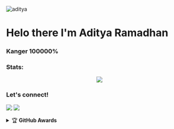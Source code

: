 ![aditya](https://telegra.ph/file/73322d6c642c5d441ed3b.jpg)


# Helo there I'm Aditya Ramadhan


### Kanger 100000%

### Stats:
<p align="center"><a href="https://github.com/aditya-vx"><img src="https://github-readme-stats.vercel.app/api?username=aditya-vx&show_icons=true&theme=radical"></a></p>

### Let's connect!
<p>
    <a href="https://t.me/adityavx" target="blank"><img src="https://img.shields.io/badge/@adityavx-30302f?style=flat&logo=telegram" /></a>
    <a href="https://instagram.com/69dity" target="blank"><img src="https://img.shields.io/badge/@69dity-30302f?style=flat&logo=instagram" /></a>
</p>
<details>
    <summary>&#127942 <b>GitHub Awards</b></summary><br/>

![Github Trophy](https://github-profile-trophy.vercel.app/?username=phaticusthiccy)

</details>
